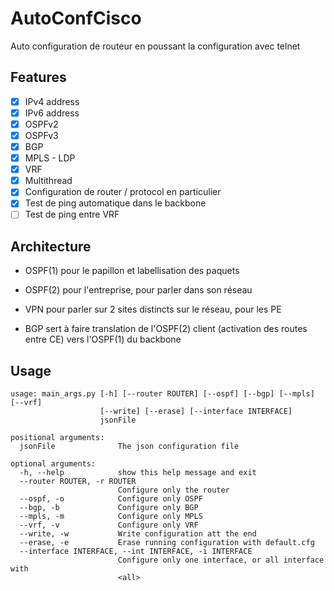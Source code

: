 # AutoConfCisco
Auto configuration de routeur en poussant la configuration avec telnet

## Features 
 - [X] IPv4 address
 - [X] IPv6 address
 - [X] OSPFv2
 - [X] OSPFv3
 - [X] BGP
 - [X] MPLS - LDP
 - [X] VRF
 - [X] Multithread
 - [X] Configuration de router / protocol en particulier
 - [X] Test de ping automatique dans le backbone
 - [ ] Test de ping entre VRF

## Architecture
 


- OSPF(1) pour le papillon et labellisation des paquets

- OSPF(2) pour l'entreprise, pour parler dans son réseau

- VPN pour parler sur 2 sites distincts sur le réseau, pour les PE

- BGP sert à faire translation de l'OSPF(2) client (activation des routes entre CE) vers l'OSPF(1) du backbone
 



## Usage

```
usage: main_args.py [-h] [--router ROUTER] [--ospf] [--bgp] [--mpls] [--vrf]
                    [--write] [--erase] [--interface INTERFACE]
                    jsonFile

positional arguments:
  jsonFile              The json configuration file

optional arguments:
  -h, --help            show this help message and exit
  --router ROUTER, -r ROUTER
                        Configure only the router
  --ospf, -o            Configure only OSPF
  --bgp, -b             Configure only BGP
  --mpls, -m            Configure only MPLS
  --vrf, -v             Configure only VRF
  --write, -w           Write configuration att the end
  --erase, -e           Erase running configuration with default.cfg
  --interface INTERFACE, --int INTERFACE, -i INTERFACE
                        Configure only one interface, or all interface with
                        <all>
```